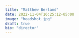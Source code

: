 ```yaml
---
title: "Matthew Berland"
date: 2022-11-04T16:25:12-05:00
image: "headshot.jpg"
draft: true
bio: "director"
---
```

